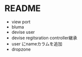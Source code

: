# README



- view port
- bluma
- devise user
- devise regitsration controller継承
- user にnameカラムを追加
- dropzone
